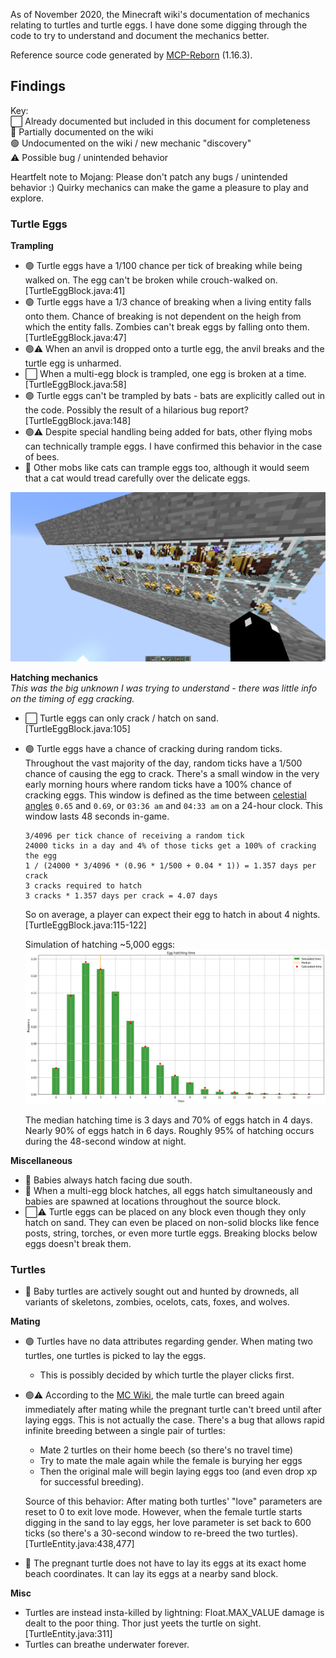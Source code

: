 As of November 2020, the Minecraft wiki's documentation of mechanics relating to turtles and turtle
eggs. I have done some digging through the code to try to understand and document the mechanics
better.

Reference source code generated by [MCP-Reborn](https://github.com/Hexeption/MCP-Reborn) (1.16.3).

## Findings

Key:<br>
⬜️ Already documented but included in this document for completeness<br>
🔹 Partially documented on the wiki<br>
🟢 Undocumented on the wiki / new mechanic "discovery"<br>
⚠️ Possible bug / unintended behavior

Heartfelt note to Mojang: Please don't patch any bugs / unintended behavior :) Quirky mechanics can
make the game a pleasure to play and explore.

### Turtle Eggs
**Trampling**
- 🟢 Turtle eggs have a 1/100 chance per tick of breaking while being walked on. The egg can't be
  broken while crouch-walked on.
  [TurtleEggBlock.java:41]
- 🟢 Turtle eggs have a 1/3 chance of breaking when a living entity falls onto them. Chance of
  breaking is not dependent on the heigh from which the entity falls. Zombies can't break eggs by
  falling onto them. [TurtleEggBlock.java:47]
- 🟢⚠️ When an anvil is dropped onto a turtle egg, the anvil breaks and the turtle egg is unharmed.
- ⬜️ When a multi-egg block is trampled, one egg is broken at a time. [TurtleEggBlock.java:58]
- 🟢 Turtle eggs can't be trampled by bats - bats are explicitly called out in the code. Possibly
  the result of a hilarious bug report? [TurtleEggBlock.java:148]
- 🟢⚠️ Despite special handling being added for bats, other flying mobs can technically trample
  eggs. I have confirmed this behavior in the case of bees.
- 🔹 Other mobs like cats can trample eggs too, although it would seem that a cat would tread
  carefully over the delicate eggs.

![Experiment showing bees can trample turtle eggs](2020-11-26_00.12.18.png)

**Hatching mechanics**<br>
*This was the big unknown I was trying to understand - there was little info on the timing of egg
cracking.*
- ⬜️ Turtle eggs can only crack / hatch on sand. [TurtleEggBlock.java:105]
- 🟢 Turtle eggs have a chance of cracking during random ticks. Throughout the vast majority of the
  day, random ticks have a 1/500 chance of causing the egg to crack. There's a small window in the
  very early morning hours where random ticks have a 100% chance of cracking eggs. This window is
  defined as the time between [celestial angles][1] `0.65` and `0.69`, or `03:36 am` and `04:33 am`
  on a 24-hour clock. This window lasts 48 seconds in-game.
  ```
  3/4096 per tick chance of receiving a random tick
  24000 ticks in a day and 4% of those ticks get a 100% of cracking the egg
  1 / (24000 * 3/4096 * (0.96 * 1/500 + 0.04 * 1)) = 1.357 days per crack
  3 cracks required to hatch
  3 cracks * 1.357 days per crack = 4.07 days
  ```
  So on average, a player can expect their egg to hatch in about 4 nights.
  [TurtleEggBlock.java:115-122]
  
  Simulation of hatching ~5,000 eggs:
  ![](egg_hatching_frequencies.png)

  The median hatching time is 3 days and 70% of eggs hatch in 4 days. Nearly 90% of eggs hatch in 6
  days. Roughly 95% of hatching occurs during the 48-second window at night.

**Miscellaneous**
- 🔹 Babies always hatch facing due south.
- 🔹 When a multi-egg block hatches, all eggs hatch simultaneously and babies are spawned at
  locations throughout the source block.
- ⬜️⚠️ Turtle eggs can be placed on any block even though they only hatch on sand. They can even be
  placed on non-solid blocks like fence posts, string, torches, or even more turtle eggs. Breaking
  blocks below eggs doesn't break them.

### Turtles
- 🔹 Baby turtles are actively sought out and hunted by drowneds, all variants of skeletons,
  zombies, ocelots, cats, foxes, and wolves.

**Mating**
- 🟢 Turtles have no data attributes regarding gender. When mating two turtles, one turtles is
  picked to lay the eggs.
  - This is possibly decided by which turtle the player clicks first.
- 🟢⚠️ According to the [MC Wiki][2], the male turtle can breed again immediately after mating
  while the pregnant turtle can't breed until after laying eggs. This is not actually the case.
  There's a bug that allows rapid infinite breeding between a single pair of turtles:
  - Mate 2 turtles on their home beech (so there's no travel time)
  - Try to mate the male again while the female is burying her eggs
  - Then the original male will begin laying eggs too (and even drop xp for successful breeding).

  Source of this behavior: After mating both turtles' "love" parameters are reset to 0 to exit love
  mode. However, when the female turtle starts digging in the sand to lay eggs, her love parameter
  is set back to 600 ticks (so there's a 30-second window to re-breed the two turtles).
  [TurtleEntity.java:438,477]
- 🔹 The pregnant turtle does not have to lay its eggs at its exact home beach coordinates. It can
  lay its eggs at a nearby sand block.

**Misc**
- Turtles are instead insta-killed by lightning: Float.MAX_VALUE damage is dealt to the poor thing.
  Thor just yeets the turtle on sight. [TurtleEntity.java:311]
- Turtles can breathe underwater forever.

[1]: https://forums.minecraftforge.net/topic/30920-the-celestial-model-of-minecraft-including-daynight/
[2]: https://minecraft.gamepedia.com/Turtle#Breeding
